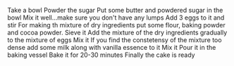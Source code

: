 Take a bowl
Powder the sugar
Put some butter and powdered sugar in the bowl
Mix it well...make sure you don't have any lumps
Add 3 eggs to it and stir
For making th mixture of dry ingredients put some flour, baking powder and cocoa powder.
Sieve it
Add the mixture of the dry ingredients gradually to the mixture of eggs
Mix it 
If you find the constetensy of the mixture too dense add some milk along with vanilla essence to it
Mix it
Pour it in the baking vessel
Bake it for 20-30 minutes
Finally the cake is ready
